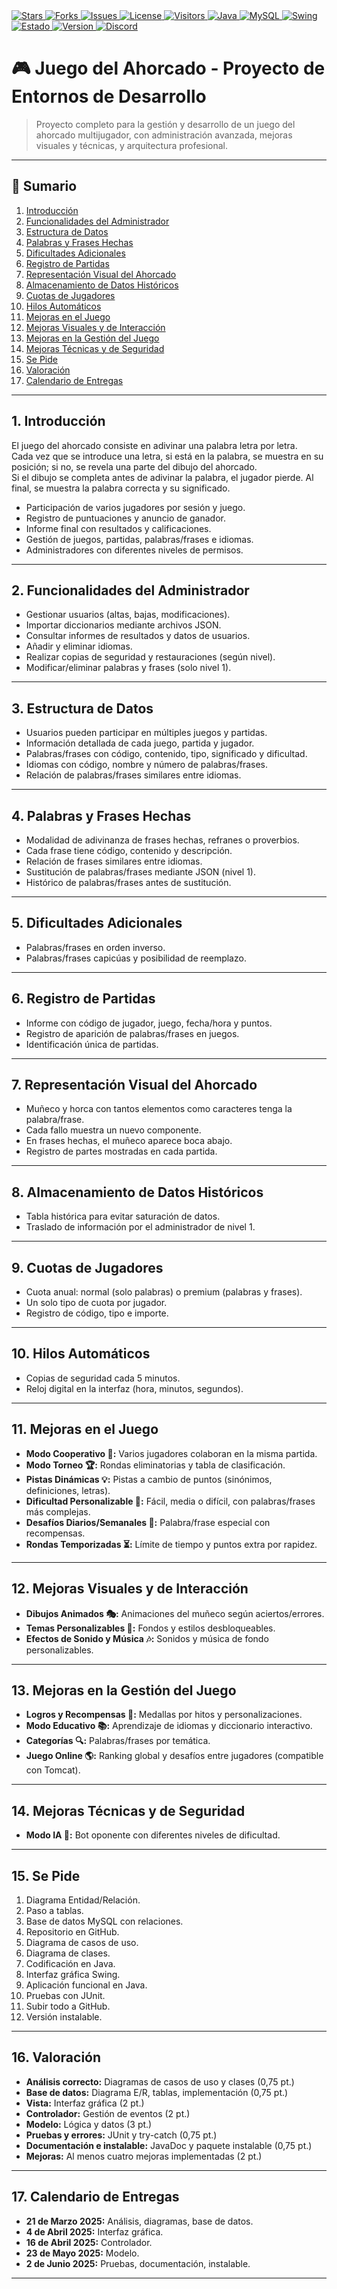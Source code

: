 <!-- Badges agrupados y limpios alineados a la izquierda -->
<a href="https://github.com/Andres-glitch-cell/trabajoEntornosDesarolloAhorcado/stargazers">
  <img src="https://img.shields.io/github/stars/Andres-glitch-cell/trabajoEntornosDesarolloAhorcado?style=plastic&label=Stars&color=6C78AF&logo=github" alt="Stars"/>
</a>
<a href="https://github.com/Andres-glitch-cell/trabajoEntornosDesarolloAhorcado/network/members">
  <img src="https://img.shields.io/github/forks/Andres-glitch-cell/trabajoEntornosDesarolloAhorcado?style=plastic&label=Forks&color=43e97b&logo=github" alt="Forks"/>
</a>
<a href="https://github.com/Andres-glitch-cell/trabajoEntornosDesarolloAhorcado/issues">
  <img src="https://img.shields.io/github/issues/Andres-glitch-cell/trabajoEntornosDesarolloAhorcado?style=plastic&label=Issues&color=fc466b&logo=github" alt="Issues"/>
</a>
<a href="LICENSE">
  <img src="https://img.shields.io/github/license/Andres-glitch-cell/trabajoEntornosDesarolloAhorcado?style=plastic&label=License&color=3f5efb" alt="License"/>
</a>
<a href="#">
  <img src="https://visitor-badge.laobi.icu/badge?page_id=Andres-glitch-cell.trabajoEntornosDesarolloAhorcado&style=plastic&color=38f9d7" alt="Visitors"/>
</a>
<a href="#">
  <img src="https://img.shields.io/badge/Java-17-007396?style=plastic&logo=java&logoColor=white" alt="Java"/>
</a>
<a href="#">
  <img src="https://img.shields.io/badge/MySQL-8.0-4479A1?style=plastic&logo=mysql&logoColor=white" alt="MySQL"/>
</a>
<a href="#">
  <img src="https://img.shields.io/badge/Swing-GUI-6C78AF?style=plastic" alt="Swing"/>
</a>
<a href="#">
  <img src="https://img.shields.io/badge/Estado-Production%20Ready-brightgreen?style=plastic" alt="Estado"/>
</a>
<a href="#">
  <img src="https://img.shields.io/badge/Version-1.0.0-blue?style=plastic" alt="Version"/>
</a>
<a href="#">
  <img src="https://img.shields.io/badge/Soporte-Discord-7289DA?style=plastic&logo=discord&logoColor=white" alt="Discord"/>
</a>

# 🎮 Juego del Ahorcado - Proyecto de Entornos de Desarrollo

> Proyecto completo para la gestión y desarrollo de un juego del ahorcado multijugador, con administración avanzada, mejoras visuales y técnicas, y arquitectura profesional.

---

## 📑 Sumario

1. [Introducción](#introducción)
2. [Funcionalidades del Administrador](#funcionalidades-del-administrador)
3. [Estructura de Datos](#estructura-de-datos)
4. [Palabras y Frases Hechas](#palabras-y-frases-hechas)
5. [Dificultades Adicionales](#dificultades-adicionales)
6. [Registro de Partidas](#registro-de-partidas)
7. [Representación Visual del Ahorcado](#representación-visual-del-ahorcado)
8. [Almacenamiento de Datos Históricos](#almacenamiento-de-datos-históricos)
9. [Cuotas de Jugadores](#cuotas-de-jugadores)
10. [Hilos Automáticos](#hilos-automáticos)
11. [Mejoras en el Juego](#mejoras-en-el-juego)
12. [Mejoras Visuales y de Interacción](#mejoras-visuales-y-de-interacción)
13. [Mejoras en la Gestión del Juego](#mejoras-en-la-gestión-del-juego)
14. [Mejoras Técnicas y de Seguridad](#mejoras-técnicas-y-de-seguridad)
15. [Se Pide](#se-pide)
16. [Valoración](#valoración)
17. [Calendario de Entregas](#calendario-de-entregas)

---

## 1. Introducción

El juego del ahorcado consiste en adivinar una palabra letra por letra.  
Cada vez que se introduce una letra, si está en la palabra, se muestra en su posición; si no, se revela una parte del dibujo del ahorcado.  
Si el dibujo se completa antes de adivinar la palabra, el jugador pierde. Al final, se muestra la palabra correcta y su significado.

- Participación de varios jugadores por sesión y juego.
- Registro de puntuaciones y anuncio de ganador.
- Informe final con resultados y calificaciones.
- Gestión de juegos, partidas, palabras/frases e idiomas.
- Administradores con diferentes niveles de permisos.

---

## 2. Funcionalidades del Administrador

- Gestionar usuarios (altas, bajas, modificaciones).
- Importar diccionarios mediante archivos JSON.
- Consultar informes de resultados y datos de usuarios.
- Añadir y eliminar idiomas.
- Realizar copias de seguridad y restauraciones (según nivel).
- Modificar/eliminar palabras y frases (solo nivel 1).

---

## 3. Estructura de Datos

- Usuarios pueden participar en múltiples juegos y partidas.
- Información detallada de cada juego, partida y jugador.
- Palabras/frases con código, contenido, tipo, significado y dificultad.
- Idiomas con código, nombre y número de palabras/frases.
- Relación de palabras/frases similares entre idiomas.

---

## 4. Palabras y Frases Hechas

- Modalidad de adivinanza de frases hechas, refranes o proverbios.
- Cada frase tiene código, contenido y descripción.
- Relación de frases similares entre idiomas.
- Sustitución de palabras/frases mediante JSON (nivel 1).
- Histórico de palabras/frases antes de sustitución.

---

## 5. Dificultades Adicionales

- Palabras/frases en orden inverso.
- Palabras/frases capicúas y posibilidad de reemplazo.

---

## 6. Registro de Partidas

- Informe con código de jugador, juego, fecha/hora y puntos.
- Registro de aparición de palabras/frases en juegos.
- Identificación única de partidas.

---

## 7. Representación Visual del Ahorcado

- Muñeco y horca con tantos elementos como caracteres tenga la palabra/frase.
- Cada fallo muestra un nuevo componente.
- En frases hechas, el muñeco aparece boca abajo.
- Registro de partes mostradas en cada partida.

---

## 8. Almacenamiento de Datos Históricos

- Tabla histórica para evitar saturación de datos.
- Traslado de información por el administrador de nivel 1.

---

## 9. Cuotas de Jugadores

- Cuota anual: normal (solo palabras) o premium (palabras y frases).
- Un solo tipo de cuota por jugador.
- Registro de código, tipo e importe.

---

## 10. Hilos Automáticos

- Copias de seguridad cada 5 minutos.
- Reloj digital en la interfaz (hora, minutos, segundos).

---

## 11. Mejoras en el Juego

- **Modo Cooperativo 🤝:** Varios jugadores colaboran en la misma partida.
- **Modo Torneo 🏆:** Rondas eliminatorias y tabla de clasificación.
- **Pistas Dinámicas 💡:** Pistas a cambio de puntos (sinónimos, definiciones, letras).
- **Dificultad Personalizable 🎯:** Fácil, media o difícil, con palabras/frases más complejas.
- **Desafíos Diarios/Semanales 📅:** Palabra/frase especial con recompensas.
- **Rondas Temporizadas ⏳:** Límite de tiempo y puntos extra por rapidez.

---

## 12. Mejoras Visuales y de Interacción

- **Dibujos Animados 🎭:** Animaciones del muñeco según aciertos/errores.
- **Temas Personalizables 🎨:** Fondos y estilos desbloqueables.
- **Efectos de Sonido y Música 🎶:** Sonidos y música de fondo personalizables.

---

## 13. Mejoras en la Gestión del Juego

- **Logros y Recompensas 🏅:** Medallas por hitos y personalizaciones.
- **Modo Educativo 📚:** Aprendizaje de idiomas y diccionario interactivo.
- **Categorías 🔍:** Palabras/frases por temática.
- **Juego Online 🌎:** Ranking global y desafíos entre jugadores (compatible con Tomcat).

---

## 14. Mejoras Técnicas y de Seguridad

- **Modo IA 🤖:** Bot oponente con diferentes niveles de dificultad.

---

## 15. Se Pide

1. Diagrama Entidad/Relación.
2. Paso a tablas.
3. Base de datos MySQL con relaciones.
4. Repositorio en GitHub.
5. Diagrama de casos de uso.
6. Diagrama de clases.
7. Codificación en Java.
8. Interfaz gráfica Swing.
9. Aplicación funcional en Java.
10. Pruebas con JUnit.
11. Subir todo a GitHub.
12. Versión instalable.

---

## 16. Valoración

- **Análisis correcto:** Diagramas de casos de uso y clases (0,75 pt.)
- **Base de datos:** Diagrama E/R, tablas, implementación (0,75 pt.)
- **Vista:** Interfaz gráfica (2 pt.)
- **Controlador:** Gestión de eventos (2 pt.)
- **Modelo:** Lógica y datos (3 pt.)
- **Pruebas y errores:** JUnit y try-catch (0,75 pt.)
- **Documentación e instalable:** JavaDoc y paquete instalable (0,75 pt.)
- **Mejoras:** Al menos cuatro mejoras implementadas (2 pt.)

---

## 17. Calendario de Entregas

- **21 de Marzo 2025:** Análisis, diagramas, base de datos.
- **4 de Abril 2025:** Interfaz gráfica.
- **16 de Abril 2025:** Controlador.
- **23 de Mayo 2025:** Modelo.
- **2 de Junio 2025:** Pruebas, documentación, instalable.

---
